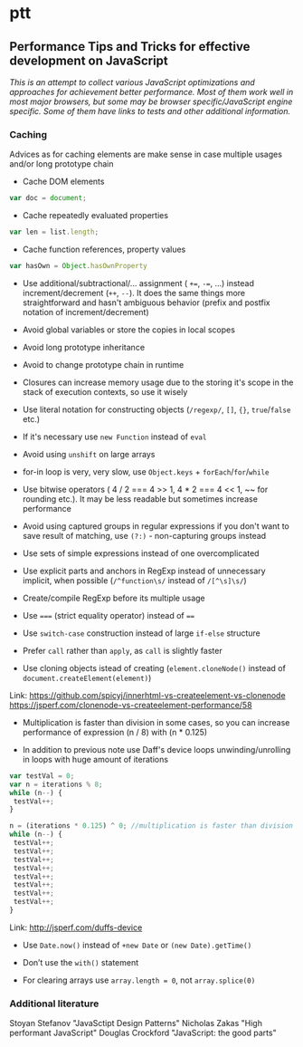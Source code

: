 # ptt
## Performance Tips and Tricks for effective development on JavaScript

_This is an attempt to collect various JavaScript optimizations and approaches for achievement better performance. 
Most of them work well in most major browsers, but some may be browser specific/JavaScript engine specific.
Some of them have links to tests and other additional information._

### Caching

Advices as for caching elements are make sense in case multiple usages and/or long prototype chain
	
- Cache DOM elements

```javascript
var doc = document;
```

- Cache repeatedly evaluated properties

```javascript
var len = list.length;
```

- Cache function references, property values

```javascript
var hasOwn = Object.hasOwnProperty
```

- Use additional/subtractional/... assignment ( `+=`, `-=`, ...) instead increment/decrement (`++`, `--`). 
It does the same things more straightforward and hasn't ambiguous behavior (prefix and postfix notation of increment/decrement)

- Avoid global variables or store the copies in local scopes

- Avoid long prototype inheritance

- Avoid to change prototype chain in runtime

- Closures can increase memory usage due to the storing it's scope in the stack of execution contexts, so use it wisely

- Use literal notation for constructing objects (`/regexp/`, `[]`, `{}`, `true`/`false` etc.)
	
- If it's necessary use `new Function` instead of `eval`
	
- Avoid using `unshift` on large arrays
	
- for-in loop is very, very slow, use `Object.keys` + `forEach`/`for`/`while`
	
- Use bitwise operators ( 4 / 2 === 4 >> 1, 4 * 2 === 4 << 1, ~~ for rounding etc.). It may be less readable but sometimes increase performance
	
- Avoid using captured groups in regular expressions if you don't want to save result of matching,
use `(?:)` - non-capturing groups instead

- Use sets of simple expressions instead of one overcomplicated

- Use explicit parts and anchors in RegExp instead of unnecessary implicit, when possible (`/^function\s/` instead of `/[^\s]\s/`)

- Create/compile RegExp before its multiple usage

- Use `===` (strict equality operator) instead of `==`

- Use `switch-case` construction instead of large `if-else` structure

- Prefer `call` rather than `apply`, as `call` is slightly faster

- Use cloning objects istead of creating (`element.cloneNode()` instead of `document.createElement(element)`)

Link:
https://github.com/spicyj/innerhtml-vs-createelement-vs-clonenode
https://jsperf.com/clonenode-vs-createelement-performance/58

- Multiplication is faster than division in some cases, so you can increase performance of expression (n / 8) with (n * 0.125)

- In addition to previous note use Daff's device loops unwinding/unrolling in loops with huge amount of iterations

```javascript
var testVal = 0;
var n = iterations % 8;
while (n--) {
 testVal++;
}

n = (iterations * 0.125) ^ 0; //multiplication is faster than division in some cases
while (n--) {
 testVal++;
 testVal++;
 testVal++;
 testVal++;
 testVal++;
 testVal++;
 testVal++;
 testVal++;
}
```
Link: http://jsperf.com/duffs-device

- Use `Date.now()` instead of `+new Date` or `(new Date).getTime()`

- Don’t use the `with()` statement

- For clearing arrays use `array.length = 0`, not `array.splice(0)`

### Additional literature

Stoyan Stefanov "JavaSctipt Design Patterns"
Nicholas Zakas "High performant JavaScript"
Douglas Crockford "JavaScript: the good parts"
